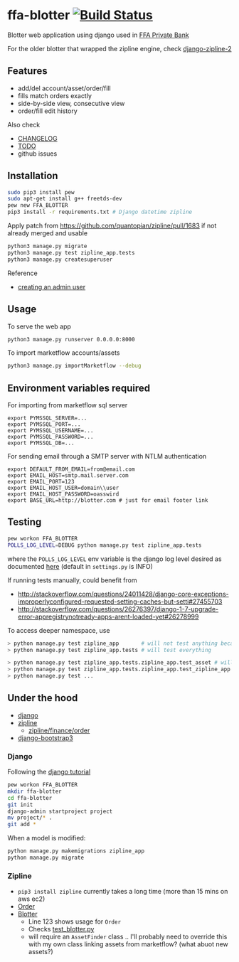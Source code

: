 # ffa-blotter [![Build Status](https://travis-ci.org/shadiakiki1986/ffa-blotter.svg?branch=master)](https://travis-ci.org/shadiakiki1986/ffa-blotter)
Blotter web application using django used in [FFA Private Bank](https://www.ffaprivatebank.com)

For the older blotter that wrapped the zipline engine, check [django-zipline-2](https://www.github.com/shadiakiki1986/django-zipline-2)

## Features
- add/del account/asset/order/fill
- fills match orders exactly
- side-by-side view, consecutive view
- order/fill edit history

Also check
- [CHANGELOG](CHANGELOG.md)
- [TODO](TODO.md)
- github issues

## Installation
```bash
sudo pip3 install pew
sudo apt-get install g++ freetds-dev
pew new FFA_BLOTTER
pip3 install -r requirements.txt # Django datetime zipline
```

Apply patch from https://github.com/quantopian/zipline/pull/1683 if not already merged and usable

```bash
python3 manage.py migrate
python3 manage.py test zipline_app.tests
python3 manage.py createsuperuser
```
Reference
* [creating an admin user](https://docs.djangoproject.com/en/1.10/intro/tutorial02/#creating-an-admin-user)

## Usage
To serve the web app
```bash
python3 manage.py runserver 0.0.0.0:8000
```

To import marketflow accounts/assets
```bash
python3 manage.py importMarketflow --debug
```

## Environment variables required
For importing from marketflow sql server

    export PYMSSQL_SERVER=...
    export PYMSSQL_PORT=...
    export PYMSSQL_USERNAME=...
    export PYMSSQL_PASSWORD=...
    export PYMSSQL_DB=...

For sending email through a SMTP server with NTLM authentication

    export DEFAULT_FROM_EMAIL=from@email.com
    export EMAIL_HOST=smtp.mail.server.com
    export EMAIL_PORT=123
    export EMAIL_HOST_USER=domain\\user
    export EMAIL_HOST_PASSWORD=oasswird
    export BASE_URL=http://blotter.com # just for email footer link

## Testing
```bash
pew workon FFA_BLOTTER
POLLS_LOG_LEVEL=DEBUG python manage.py test zipline_app.tests
```
where the `POLLS_LOG_LEVEL` env variable is the django log level desired
as documented [here](https://docs.djangoproject.com/en/1.10/topics/logging/#loggers)
(default in `settings.py` is INFO)

If running tests manually, could benefit from
* http://stackoverflow.com/questions/24011428/django-core-exceptions-improperlyconfigured-requested-setting-caches-but-setti#27455703
* http://stackoverflow.com/questions/26276397/django-1-7-upgrade-error-appregistrynotready-apps-arent-loaded-yet#26278999

To access deeper namespace, use
```bash
> python manage.py test zipline_app       # will not test anything because I dont use tests.py anymore
> python manage.py test zipline_app.tests # will test everything

> python manage.py test zipline_app.tests.zipline_app.test_asset # will test only asset
> python manage.py test zipline_app.tests.zipline_app.test_zipline_app
> python manage.py test ...
```
## Under the hood
* [django](https://www.djangoproject.com/)
* [zipline](https://github.com/quantopian/zipline/)
  * [zipline/finance/order](https://github.com/quantopian/zipline/blob/master/zipline/finance/order.py)
* [django-bootstrap3](https://github.com/dyve/django-bootstrap3)

### Django
Following the [django tutorial](https://docs.djangoproject.com/en/1.10/intro/tutorial01/)
```bash
pew workon FFA_BLOTTER
mkdir ffa-blotter
cd ffa-blotter
git init
django-admin startproject project
mv project/* .
git add *
```

When a model is modified:
```bash
python manage.py makemigrations zipline_app
python manage.py migrate
```

### Zipline
* `pip3 install zipline` currently takes a long time (more than 15 mins on aws ec2)
* [Order](https://github.com/quantopian/zipline/blob/master/zipline/finance/order.py)
* [Blotter](https://github.com/quantopian/zipline/blob/3350227f44dcf36b6fe3c509dcc35fe512965183/zipline/finance/blotter.py#L123)
  * Line 123 shows usage for `Order`
  * Checks [test_blotter.py](https://github.com/quantopian/zipline/blob/3350227f44dcf36b6fe3c509dcc35fe512965183/tests/test_blotter.py)
  * will require an `AssetFinder` class .. I'll probably need to override this with my own class linking assets from marketflow? (what abuot new assets?)
